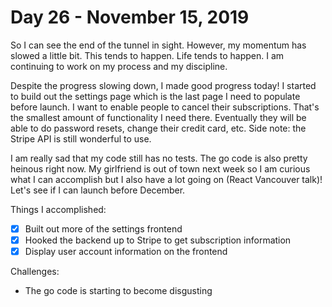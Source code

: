 # Day 26 - November 15, 2019

So I can see the end of the tunnel in sight. However, my momentum has slowed a little bit. This tends to happen. Life tends to happen. I am continuing to work on my process and my discipline.

Despite the progress slowing down, I made good progress today! I started to build out the settings page which is the last page I need to populate before launch. I want to enable people to cancel their subscriptions. That's the smallest amount of functionality I need there. Eventually they will be able to do password resets, change their credit card, etc. Side note: the Stripe API is still wonderful to use.

I am really sad that my code still has no tests. The go code is also pretty heinous right now. My girlfriend is out of town next week so I am curious what I can accomplish but I also have a lot going on (React Vancouver talk)! Let's see if I can launch before December.

Things I accomplished:

- [x] Built out more of the settings frontend
- [x] Hooked the backend up to Stripe to get subscription information
- [x] Display user account information on the frontend

Challenges:

- The go code is starting to become disgusting

